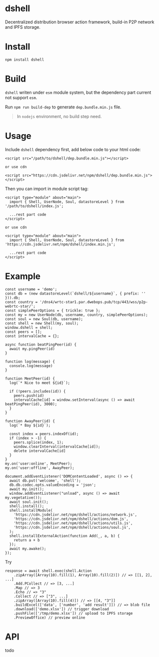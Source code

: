 # dshell
Decentralized distribution browser action framework, build-in P2P network and IPFS storage.

# Install
`npm install dshell`

# Build
`dshell` writen under `esm` module system, but the dependency part current not support `esm`.

Run `npm run build-dep` to generate `dep.bundle.min.js` file.

>In `nodejs` environment, no build step need.

# Usage

Include `dshell` dependency first, add below code to your html code:

```
<script src="/path/to/dshell/dep.bundle.min.js"></script>

or use cdn

<script src="https://cdn.jsdelivr.net/npm/dshell/dep.bundle.min.js"></script>
```

Then you can import in module script tag:
 
```
<script type="module" about="main">
  import { Shell, UserNode, Soul, datastoreLevel } from '/path/to/dshell/index.js';
  
  ...rest part code
</script>

or use cdn

<script type="module" about="main">
  import { Shell, UserNode, Soul, datastoreLevel } from 'https://cdn.jsdelivr.net/npm/dshell/index.min.js';
  
  ...rest part code
</script>
```

# Example

```
const username = 'demo';
const db = (new datastoreLevel(`dshell/${username}`, { prefix: '' })).db;
const country = '/dns4/wrtc-star1.par.dwebops.pub/tcp/443/wss/p2p-webrtc-star/';
const simplePeerOptions = { trickle: true };
const my = new UserNode(db, username, country, simplePeerOptions);
const soul = new Soul(db, username);
const shell = new Shell(my, soul);
window.dshell = shell;
const peers = [];
const intervalCache = {};

async function beatPingPeer(id) {
  await my.pingPeer(id)
}

function log(message) {
  console.log(message)
}

function MeetPeer(id) {
  log(`* Nice to meet ${id}`);

  if (!peers.includes(id)) {
    peers.push(id)
    intervalCache[id] = window.setInterval(async () => await beatPingPeer(id), 3000);
  }
}

function AwayPeer(id) {
  log(`* Bay ${id}`);

  const index = peers.indexOf(id);
  if (index > -1) {
    peers.splice(index, 1);
    window.clearInterval(intervalCache[id]);
    delete intervalCache[id]
  }
}
my.on('user:online', MeetPeer);
my.on('user:offline', AwayPeer);

document.addEventListener('DOMContentLoaded', async () => {
  await db.put('welcome', 'shell');
  db.db.codec.opts.valueEncoding = 'json';
  await my.init();
  window.addEventListener("unload", async () => await my.vegetative());
  await soul.init();
  shell.install();
  shell.installModule(
    'https://cdn.jsdelivr.net/npm/dshell/actions/network.js',
    'https://cdn.jsdelivr.net/npm/dshell/actions/dom.js',
    'https://cdn.jsdelivr.net/npm/dshell/actions/utils.js',
    'https://cdn.jsdelivr.net/npm/dshell/actions/soul.js',
  );
  shell.installExternalAction(function Add(_, a, b) {
    return a + b
  });
  await my.awake();
});
```

Try

```
response = await shell.exec(shell.Action
    .zipArray([Array(10).fill(1), Array(10).fill(2)]) // => [[1, 2], ...]
    .Add.PCollect // => [3, ...]
    .Map // => 3
    .Echo // => "3"
    .Collect // => ["3", ...]
    .zipArray([Array(10).fill(4)]) // => [[4, "3"]]
    .buildExcel(['data', ['number', 'add result']]) // => blob file
    .download(['demo.xlsx']) // trigger download
    .pushFile(['/tmp/demo.xlsx']) // upload to IPFS storage
    .PreviewOffice) // preview online
```
# API

todo